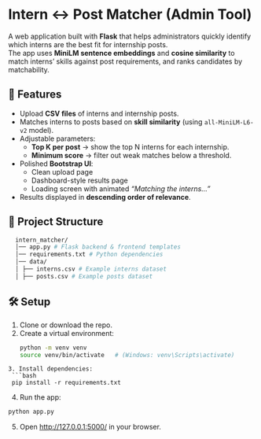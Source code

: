 # Intern ↔ Post Matcher (Admin Tool)

A web application built with **Flask** that helps administrators quickly identify which interns are the best fit for internship posts.  
The app uses **MiniLM sentence embeddings** and **cosine similarity** to match interns’ skills against post requirements, and ranks candidates by matchability.

## 🚀 Features
- Upload **CSV files** of interns and internship posts.
- Matches interns to posts based on **skill similarity** (using `all-MiniLM-L6-v2` model).
- Adjustable parameters:
  - **Top K per post** → show the top N interns for each internship.
  - **Minimum score** → filter out weak matches below a threshold.
- Polished **Bootstrap UI**:
  - Clean upload page
  - Dashboard-style results page
  - Loading screen with animated *“Matching the interns…”*
- Results displayed in **descending order of relevance**.

## 📂 Project Structure
```bash
  intern_matcher/
  │── app.py # Flask backend & frontend templates
  │── requirements.txt # Python dependencies
  │── data/
  │ ├── interns.csv # Example interns dataset
  │ ├── posts.csv # Example posts dataset
```
## 🛠️ Setup
1. Clone or download the repo.
2. Create a virtual environment:
   ```bash
   python -m venv venv
   source venv/bin/activate   # (Windows: venv\Scripts\activate)
  ```
3. Install dependencies:
   ```bash
   pip install -r requirements.txt
  ```
4. Run the app:
  ```bash
  python app.py
```
5. Open http://127.0.0.1:5000/ in your browser.
